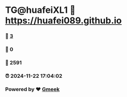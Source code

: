 # TG@huafeiXL1 :link: https://huafei089.github.io 
### :page_facing_up: [3](https://huafei089.github.io/tag.html) 
### :speech_balloon: 0 
### :hibiscus: 2591 
### :alarm_clock: 2024-11-22 17:04:02 
### Powered by :heart: [Gmeek](https://github.com/Meekdai/Gmeek)
